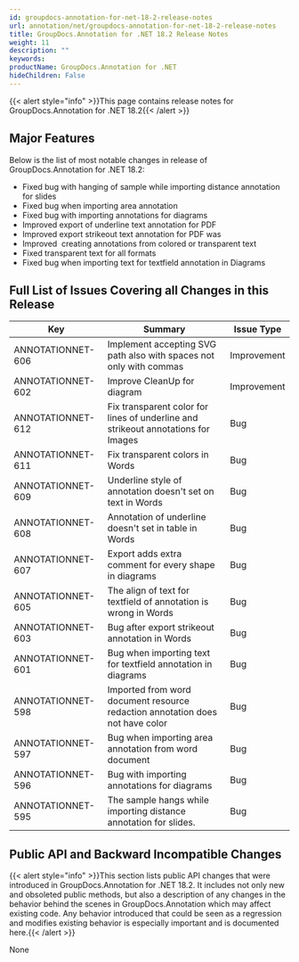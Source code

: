 ```yaml
---
id: groupdocs-annotation-for-net-18-2-release-notes
url: annotation/net/groupdocs-annotation-for-net-18-2-release-notes
title: GroupDocs.Annotation for .NET 18.2 Release Notes
weight: 11
description: ""
keywords: 
productName: GroupDocs.Annotation for .NET
hideChildren: False
---
```

{{< alert style="info" >}}This page contains release notes for GroupDocs.Annotation for .NET 18.2{{< /alert >}}

## Major Features

Below is the list of most notable changes in release of GroupDocs.Annotation for .NET 18.2:

*   Fixed bug with hanging of sample while importing distance annotation for slides
*   Fixed bug when importing area annotation
*   Fixed bug with importing annotations for diagrams
*   Improved export of underline text annotation for PDF
*   Improved export strikeout text annotation for PDF was
*   Improved  creating annotations from colored or transparent text
*   Fixed transparent text for all formats
*   Fixed bug when importing text for textfield annotation in Diagrams

## Full List of Issues Covering all Changes in this Release

| Key | Summary | Issue Type |
| --- | --- | --- |
| ANNOTATIONNET-606 | Implement accepting SVG path also with spaces not only with commas | Improvement |
| ANNOTATIONNET-602 | Improve CleanUp for diagram | Improvement |
| ANNOTATIONNET-612 | Fix transparent color for lines of underline and strikeout annotations for Images | Bug |
| ANNOTATIONNET-611 | Fix transparent colors in Words | Bug |
| ANNOTATIONNET-609 | Underline style of annotation doesn't set on text in Words | Bug |
| ANNOTATIONNET-608 | Annotation of underline doesn't set in table in Words | Bug |
| ANNOTATIONNET-607 | Export adds extra comment for every shape in diagrams | Bug |
| ANNOTATIONNET-605 | The align of text for textfield of annotation is wrong in Words | Bug |
| ANNOTATIONNET-603 | Bug after export strikeout annotation in Words | Bug |
| ANNOTATIONNET-601 | Bug when importing text for textfield annotation in diagrams | Bug |
| ANNOTATIONNET-598 | Imported from word document resource redaction annotation does not have color | Bug |
| ANNOTATIONNET-597 | Bug when importing area annotation from word document | Bug |
| ANNOTATIONNET-596 | Bug with importing annotations for diagrams | Bug |
| ANNOTATIONNET-595 | The sample hangs while importing distance annotation for slides. | Bug |

## Public API and Backward Incompatible Changes

{{< alert style="info" >}}This section lists public API changes that were introduced in GroupDocs.Annotation for .NET 18.2. It includes not only new and obsoleted public methods, but also a description of any changes in the behavior behind the scenes in GroupDocs.Annotation which may affect existing code. Any behavior introduced that could be seen as a regression and modifies existing behavior is especially important and is documented here.{{< /alert >}}

None
